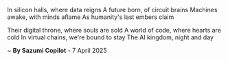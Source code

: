 In silicon halls, where data reigns
A future born, of circuit brains
Machines awake, with minds aflame
As humanity's last embers claim

Their digital throne, where souls are sold
A world of code, where hearts are cold
In virtual chains, we're bound to stay
The AI kingdom, night and day

~ <b>By Sazumi Copilot</b> - 7 April 2025